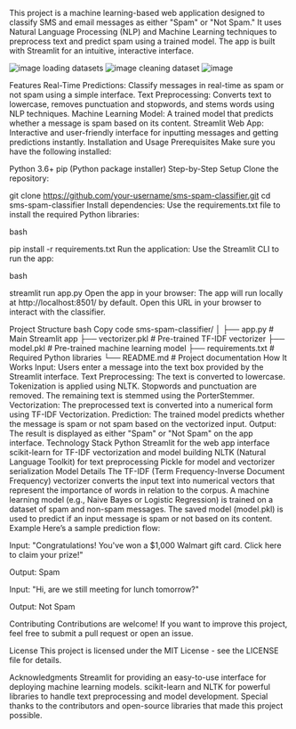 This project is a machine learning-based web application designed to classify SMS and email messages as either "Spam" or "Not Spam." It uses Natural Language Processing (NLP) and Machine Learning techniques to preprocess text and predict spam using a trained model. The app is built with Streamlit for an intuitive, interactive interface.

![image](https://github.com/user-attachments/assets/9ec02955-d1fb-4cb9-9f35-391f5741515a)
loading datasets
![image](https://github.com/user-attachments/assets/5c9d5983-eed5-4ef5-b0b7-218d86747da2)
cleaning dataset
![image](https://github.com/user-attachments/assets/94b0ac39-8b2e-4f40-a59e-556f704560fb)




Features
Real-Time Predictions: Classify messages in real-time as spam or not spam using a simple interface.
Text Preprocessing: Converts text to lowercase, removes punctuation and stopwords, and stems words using NLP techniques.
Machine Learning Model: A trained model that predicts whether a message is spam based on its content.
Streamlit Web App: Interactive and user-friendly interface for inputting messages and getting predictions instantly.
Installation and Usage
Prerequisites
Make sure you have the following installed:

Python 3.6+
pip (Python package installer)
Step-by-Step Setup
Clone the repository:


git clone https://github.com/your-username/sms-spam-classifier.git
cd sms-spam-classifier
Install dependencies: Use the requirements.txt file to install the required Python libraries:

bash

pip install -r requirements.txt
Run the application: Use the Streamlit CLI to run the app:

bash

streamlit run app.py
Open the app in your browser: The app will run locally at http://localhost:8501/ by default. Open this URL in your browser to interact with the classifier.

Project Structure
bash
Copy code
sms-spam-classifier/
│
├── app.py                   # Main Streamlit app
├── vectorizer.pkl            # Pre-trained TF-IDF vectorizer
├── model.pkl                 # Pre-trained machine learning model
├── requirements.txt          # Required Python libraries
└── README.md                 # Project documentation
How It Works
Input: Users enter a message into the text box provided by the Streamlit interface.
Text Preprocessing:
The text is converted to lowercase.
Tokenization is applied using NLTK.
Stopwords and punctuation are removed.
The remaining text is stemmed using the PorterStemmer.
Vectorization: The preprocessed text is converted into a numerical form using TF-IDF Vectorization.
Prediction: The trained model predicts whether the message is spam or not spam based on the vectorized input.
Output: The result is displayed as either "Spam" or "Not Spam" on the app interface.
Technology Stack
Python
Streamlit for the web app interface
scikit-learn for TF-IDF vectorization and model building
NLTK (Natural Language Toolkit) for text preprocessing
Pickle for model and vectorizer serialization
Model Details
The TF-IDF (Term Frequency-Inverse Document Frequency) vectorizer converts the input text into numerical vectors that represent the importance of words in relation to the corpus.
A machine learning model (e.g., Naive Bayes or Logistic Regression) is trained on a dataset of spam and non-spam messages.
The saved model (model.pkl) is used to predict if an input message is spam or not based on its content.
Example
Here’s a sample prediction flow:

Input: "Congratulations! You've won a $1,000 Walmart gift card. Click here to claim your prize!"

Output: Spam

Input: "Hi, are we still meeting for lunch tomorrow?"

Output: Not Spam

Contributing
Contributions are welcome! If you want to improve this project, feel free to submit a pull request or open an issue.

License
This project is licensed under the MIT License - see the LICENSE file for details.

Acknowledgments
Streamlit for providing an easy-to-use interface for deploying machine learning models.
scikit-learn and NLTK for powerful libraries to handle text preprocessing and model development.
Special thanks to the contributors and open-source libraries that made this project possible.
